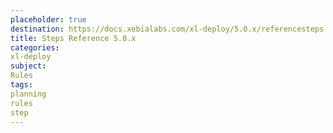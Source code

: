 ```yaml
---
placeholder: true
destination: https://docs.xebialabs.com/xl-deploy/5.0.x/referencesteps.html
title: Steps Reference 5.0.x
categories: 
xl-deploy
subject:
Rules
tags:
planning
rules
step
---
```


